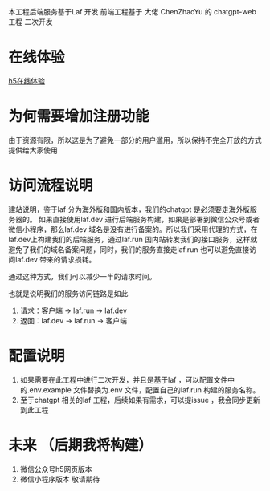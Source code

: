  本工程后端服务基于Laf 开发 
 前端工程基于 大佬 ChenZhaoYu 的 chatgpt-web工程 二次开发
 # 在线体验
   [h5在线体验](https://uuuwmz-chatgpt.site.laf.run/)
#  为何需要增加注册功能 
   由于资源有限，所以这是为了避免一部分的用户滥用，所以保持不完全开放的方式提供给大家使用

# 访问流程说明
 建站说明，鉴于laf 分为海外版和国内版本，我们的chatgpt 是必须要走海外版服务器的。
 如果直接使用laf.dev 进行后端服务构建，如果是部署到微信公众号或者微信小程序，那么laf.dev 域名是没有进行备案的。所以我们采用代理的方式，在laf.dev上构建我们的后端服务，通过laf.run 国内站转发我们的接口服务，这样就避免了我们的域名备案问题，同时，我们的服务直接走laf.run 也可以避免直接访问laf.dev 带来的请求损耗。


 通过这种方式，我们可以减少一半的请求时间。
 

 也就是说明我们的服务访问链路是如此 

 
 1. 请求：客户端  -> laf.run -> laf.dev 
 2. 返回：laf.dev -> laf.run -> 客户端 

# 配置说明 
  1. 如果需要在此工程中进行二次开发，并且是基于laf ，可以配置文件中的.env.example 文件替换为.env 文件，配置自己的laf.run 构建的服务名称。
  2. 至于chatgpt 相关的laf 工程，后续如果有需求，可以提issue ，我会同步更新到此工程 
# 未来 （后期我将构建）
  1. 微信公众号h5网页版本
  2. 微信小程序版本 
敬请期待